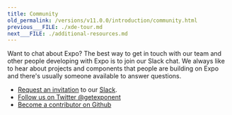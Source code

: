 ```yaml
---
title: Community
old_permalink: /versions/v11.0.0/introduction/community.html
previous___FILE: ./xde-tour.md
next___FILE: ./additional-resources.md
---
```


Want to chat about Expo? The best way to get in touch with our team and other people developing with Expo is to join our Slack chat. We always like to hear about projects and components that people are building on Expo and there's usually someone available to answer questions.

-   [Request an invitation](https://slack.expo.io/) to our [Slack](https://exponentjs.slack.com/).
-   [Follow us on Twitter @getexponent](https://twitter.com/getexponent)
-   [Become a contributor on Github](https://github.com/exponent)
